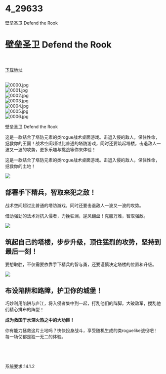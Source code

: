 # 4_29633
壁垒圣卫 Defend the Rook
# 壁垒圣卫 Defend the Rook
 <br/></br>
[下载地址](https://www.switch520.cc/article/29633 "下载地址")
<br/></br>

<p><img title="0000.jpg" src="https://www.switch520.cc/muke_img/2022_04_14_e649608747973.jpg" alt="0000.jpg"><br>
<img title="0001.jpg" src="https://www.switch520.cc/muke_img/2022_04_14_a508636f3d6fb.jpg" alt="0001.jpg"><br>
<img title="0002.jpg" src="https://www.switch520.cc/muke_img/2022_04_14_c7974199c3b86.jpg" alt="0002.jpg"><br>
<img title="0003.jpg" src="https://www.switch520.cc/muke_img/2022_04_14_ea760264ba92e.jpg" alt="0003.jpg"><br>
<img title="0004.jpg" src="https://www.switch520.cc/muke_img/2022_04_14_e632ce824ba57.jpg" alt="0004.jpg"><br>
<img title="0005.jpg" src="https://www.switch520.cc/muke_img/2022_04_14_d77a2d85b69ca.jpg" alt="0005.jpg"><br>
<img title="0006.jpg" src="https://www.switch520.cc/muke_img/2022_04_14_97647f22c3099.jpg" alt="0006.jpg"></p>
<p>壁垒圣卫 Defend the Rook</p>
<p>这是一款结合了塔防元素的类rogue战术桌面游戏。击退入侵的敌人，保住性命，拯救你的王国！战术空间超过比普通的塔防游戏，同时还要筑起塔楼，击退敌人一波又一波的攻势，更多乐趣与挑战等你来体验！</p>
<p>这是一款结合了塔防元素的类rogue战术桌面游戏。击退入侵的敌人，保住性命，拯救你的土地！</p>
<p><img src="https://cdn.cloudflare.steamstatic.com/steam/apps/1531250/extras/move_character_620x138.gif?t=1639331429"></p>
<h2 class="bb_tag"><strong>部署手下精兵，智取来犯之敌！</strong></h2>
<p>战术空间超过比普通的塔防游戏，同时还要击退敌人一波又一波的攻势。</p>
<p>借助强劲的法术对抗入侵者，力挽狂澜，逆风翻盘！克服万难，智取强敌。</p>
<p><img src="https://cdn.cloudflare.steamstatic.com/steam/apps/1531250/extras/place_tower_620x154.gif?t=1639331429"></p>
<h2 class="bb_tag"><strong>筑起自己的塔楼，步步升级，顶住猛烈的攻势，坚持到最后一刻！</strong></h2>
<p>要想取胜，不仅需要依靠手下精兵的智与勇，还要谨慎决定塔楼的位置和升级。</p>
<p><img src="https://cdn.cloudflare.steamstatic.com/steam/apps/1531250/extras/tower_hit_620x182.gif?t=1639331429"></p>
<h2 class="bb_tag"><strong>布设陷阱和路障，护卫你的城堡！</strong></h2>
<p>巧妙利用陷阱与庐江，将入侵者集中到一起，打乱他们的阵脚。大破敌军，搅乱他们精心排布的阵型！</p>
<p><strong>成为救国于水深火热之中的大功臣！</strong></p>
<p>你有能力拯救这片土地吗？快快投身战斗，享受随机生成的类roguelike战役吧！每一场仗都是独一无二的体验。</p>
<p>&nbsp;</p>
<p>&nbsp;</p>
<p>系统要求:14.1.2</p>


